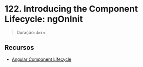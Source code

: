 # 122. Introducing the Component Lifecycle: ngOnInit

> Duração: `4min`

## Recursos
- [Angular Component Lifecycle](https://angular.dev/guide/components/lifecycle)
